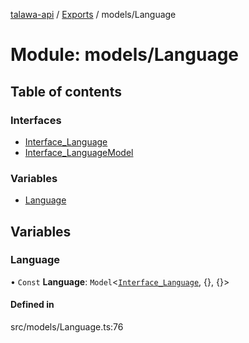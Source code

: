 [talawa-api](../README.md) / [Exports](../modules.md) / models/Language

# Module: models/Language

## Table of contents

### Interfaces

- [Interface\_Language](../interfaces/models_Language.Interface_Language.md)
- [Interface\_LanguageModel](../interfaces/models_Language.Interface_LanguageModel.md)

### Variables

- [Language](models_Language.md#language)

## Variables

### Language

• `Const` **Language**: `Model`<[`Interface_Language`](../interfaces/models_Language.Interface_Language.md), {}, {}\>

#### Defined in

src/models/Language.ts:76
